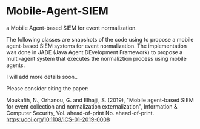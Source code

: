 # Mobile-Agent-SIEM
a Mobile Agent-based SIEM for event normalization.

The following classes are snapshots of the code using to propose a mobile agent-based SIEM systems for event normalization. 
The implementation was done in JADE (Java Agent DEvelopment Framework) to propose a multi-agent system that executes the 
normaliztion process using mobile agents.

I will add more details soon..

Please consider citing the paper:

 Moukafih, N., Orhanou, G. and Elhajji, S. (2019), "Mobile agent-based SIEM for event collection and normalization 
 externalization", Information & Computer Security, Vol. ahead-of-print No. ahead-of-print. 
 https://doi.org/10.1108/ICS-01-2019-0008 
